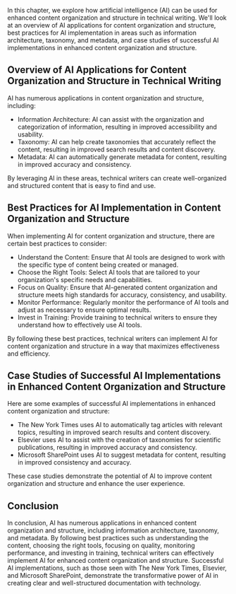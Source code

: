 

In this chapter, we explore how artificial intelligence (AI) can be used for enhanced content organization and structure in technical writing. We'll look at an overview of AI applications for content organization and structure, best practices for AI implementation in areas such as information architecture, taxonomy, and metadata, and case studies of successful AI implementations in enhanced content organization and structure.

Overview of AI Applications for Content Organization and Structure in Technical Writing
---------------------------------------------------------------------------------------

AI has numerous applications in content organization and structure, including:

* Information Architecture: AI can assist with the organization and categorization of information, resulting in improved accessibility and usability.
* Taxonomy: AI can help create taxonomies that accurately reflect the content, resulting in improved search results and content discovery.
* Metadata: AI can automatically generate metadata for content, resulting in improved accuracy and consistency.

By leveraging AI in these areas, technical writers can create well-organized and structured content that is easy to find and use.

Best Practices for AI Implementation in Content Organization and Structure
--------------------------------------------------------------------------

When implementing AI for content organization and structure, there are certain best practices to consider:

* Understand the Content: Ensure that AI tools are designed to work with the specific type of content being created or managed.
* Choose the Right Tools: Select AI tools that are tailored to your organization's specific needs and capabilities.
* Focus on Quality: Ensure that AI-generated content organization and structure meets high standards for accuracy, consistency, and usability.
* Monitor Performance: Regularly monitor the performance of AI tools and adjust as necessary to ensure optimal results.
* Invest in Training: Provide training to technical writers to ensure they understand how to effectively use AI tools.

By following these best practices, technical writers can implement AI for content organization and structure in a way that maximizes effectiveness and efficiency.

Case Studies of Successful AI Implementations in Enhanced Content Organization and Structure
--------------------------------------------------------------------------------------------

Here are some examples of successful AI implementations in enhanced content organization and structure:

* The New York Times uses AI to automatically tag articles with relevant topics, resulting in improved search results and content discovery.
* Elsevier uses AI to assist with the creation of taxonomies for scientific publications, resulting in improved accuracy and consistency.
* Microsoft SharePoint uses AI to suggest metadata for content, resulting in improved consistency and accuracy.

These case studies demonstrate the potential of AI to improve content organization and structure and enhance the user experience.

Conclusion
----------

In conclusion, AI has numerous applications in enhanced content organization and structure, including information architecture, taxonomy, and metadata. By following best practices such as understanding the content, choosing the right tools, focusing on quality, monitoring performance, and investing in training, technical writers can effectively implement AI for enhanced content organization and structure. Successful AI implementations, such as those seen with The New York Times, Elsevier, and Microsoft SharePoint, demonstrate the transformative power of AI in creating clear and well-structured documentation with technology.
